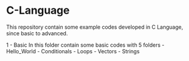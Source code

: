 # C-Language

This repository contain some example codes developed in C Language, since basic to advanced.

1 - Basic
	In this folder contain some basic codes with 5 folders
		- Hello_World
		- Conditionals
		- Loops
		- Vectors
		- Strings
